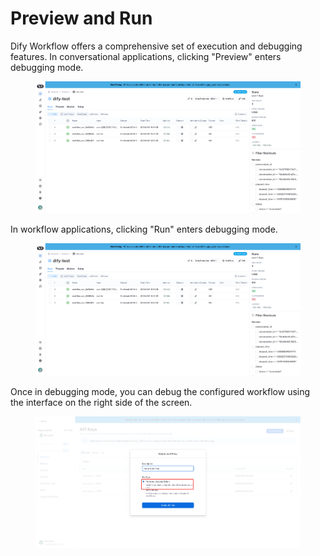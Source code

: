 # Preview and Run

Dify Workflow offers a comprehensive set of execution and debugging features. In conversational applications, clicking "Preview" enters debugging mode.

<figure><img src="../../../.gitbook/assets/image (1) (1) (1).png" alt=""><figcaption></figcaption></figure>

In workflow applications, clicking "Run" enters debugging mode.

<figure><img src="../../../.gitbook/assets/image (2) (1) (1).png" alt=""><figcaption></figcaption></figure>

Once in debugging mode, you can debug the configured workflow using the interface on the right side of the screen.

<figure><img src="../../../.gitbook/assets/image (5) (1) (1).png" alt=""><figcaption></figcaption></figure>

